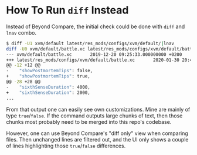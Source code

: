 # How To Run `diff` Instead
Instead of Beyond Compare, the initial check could be done with `diff` and `lnav` combo.
```bash
$ diff -U1 xvm/default latest/res_mods/configs/xvm/default/|lnav
diff -U0 xvm/default/battle.xc latest/res_mods/configs/xvm/default/battle.xc
--- xvm/default/battle.xc       2019-12-20 09:25:33.000000000 +0200
+++ latest/res_mods/configs/xvm/default/battle.xc       2020-01-30 20:48:10.000000000 +0200
@@ -12 +12 @@
-    "showPostmortemTips": false,
+    "showPostmortemTips": true,
@@ -28 +28 @@
-    "sixthSenseDuration": 4000,
+    "sixthSenseDuration": 2000,
...
```

From that output one can easily see own customizations. Mine are mainly of type `true`/`false`. If the command outputs large chunks of text, then those chunks most probably need to be merged into this repo's codebase.

However, one can use Beyond Compare's "diff only" view when comparing files. Then unchanged lines are filtered out, and the UI only shows a couple of lines highlighting those `true`/`false` differences.